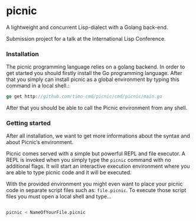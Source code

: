 # picnic
A lightweight and concurrent Lisp-dialect with a Golang back-end.

Submission project for a talk at the International Lisp Conference.

### Installation 

The picnic programming language relies on a golang backend. In order to get started you should firstly install the Go programming language. After that you simply can install picnic as a global environment by typing this command in a local shell.:

```go
go get http://github.com/timo-cmd/picnic/cmd/picnic/main.go
```

After that you should be able to call the Picnic environment from any shell.

### Getting started

After all installation, we want to get more informations about the syntax and about Picnic‘s environment.

Picnic comes served with a simple but powerful REPL and file executor. A REPL is invoked when you simply type the ```picnic``` command with no additional flags. It will start an interactive execution environment where you are able to type picnic code and it will be executed.

With the provided environment you might even want to place your picnic code in separate script files such as: ```file.picnic```. To execute those script files you must open a local shell and type...

```bash

picnic < NameOfYourFile.picnic

```
